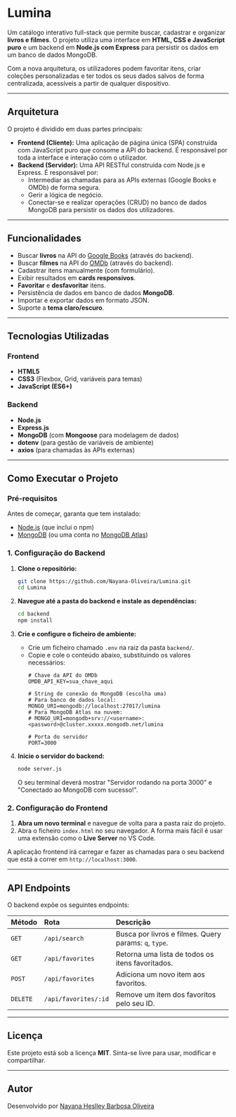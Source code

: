 # Lumina

Um catálogo interativo full-stack que permite buscar, cadastrar e organizar **livros e filmes**. O projeto utiliza uma interface em **HTML, CSS e JavaScript puro** e um backend em **Node.js com Express** para persistir os dados em um banco de dados MongoDB.

Com a nova arquitetura, os utilizadores podem favoritar itens, criar coleções personalizadas e ter todos os seus dados salvos de forma centralizada, acessíveis a partir de qualquer dispositivo.

-----

## Arquitetura

O projeto é dividido em duas partes principais:

  * **Frontend (Cliente):** Uma aplicação de página única (SPA) construída com JavaScript puro que consome a API do backend. É responsável por toda a interface e interação com o utilizador.
  * **Backend (Servidor):** Uma API RESTful construída com Node.js e Express. É responsável por:
      * Intermediar as chamadas para as APIs externas (Google Books e OMDb) de forma segura.
      * Gerir a lógica de negócio.
      * Conectar-se e realizar operações (CRUD) no banco de dados MongoDB para persistir os dados dos utilizadores.

-----

## Funcionalidades

  - Buscar **livros** na API do [Google Books](https://developers.google.com/books) (através do backend).
  - Buscar **filmes** na API do [OMDb](https://www.omdbapi.com/) (através do backend).
  - Cadastrar itens manualmente (com formulário).
  - Exibir resultados em **cards responsivos**.
  - **Favoritar** e **desfavoritar** itens.
  - Persistência de dados em banco de dados **MongoDB**.
  - Importar e exportar dados em formato JSON.
  - Suporte a **tema claro/escuro**.

-----

## Tecnologias Utilizadas

### Frontend

  - **HTML5**
  - **CSS3** (Flexbox, Grid, variáveis para temas)
  - **JavaScript (ES6+)**

### Backend

  - **Node.js**
  - **Express.js**
  - **MongoDB** (com **Mongoose** para modelagem de dados)
  - **dotenv** (para gestão de variáveis de ambiente)
  - **axios** (para chamadas às APIs externas)

-----

## Como Executar o Projeto

### Pré-requisitos

Antes de começar, garanta que tem instalado:

  - [Node.js](https://nodejs.org/) (que inclui o npm)
  - [MongoDB](https://www.mongodb.com/try/download/community) (ou uma conta no [MongoDB Atlas](https://www.mongodb.com/cloud/atlas))

### 1\. Configuração do Backend

1.  **Clone o repositório:**

    ```bash
    git clone https://github.com/Nayana-Oliveira/Lumina.git
    cd Lumina
    ```

2.  **Navegue até a pasta do backend e instale as dependências:**

    ```bash
    cd backend
    npm install
    ```

3.  **Crie e configure o ficheiro de ambiente:**

      * Crie um ficheiro chamado `.env` na raiz da pasta `backend/`.
      * Copie e cole o conteúdo abaixo, substituindo os valores necessários:
        ```env
        # Chave da API do OMDb
        OMDB_API_KEY=sua_chave_aqui

        # String de conexão do MongoDB (escolha uma)
        # Para banco de dados local:
        MONGO_URI=mongodb://localhost:27017/lumina
        # Para MongoDB Atlas na nuvem:
        # MONGO_URI=mongodb+srv://<username>:<password>@cluster.xxxxx.mongodb.net/lumina

        # Porta do servidor
        PORT=3000
        ```

4.  **Inicie o servidor do backend:**

    ```bash
    node server.js
    ```

    O seu terminal deverá mostrar "Servidor rodando na porta 3000" e "Conectado ao MongoDB com sucesso\!".

### 2\. Configuração do Frontend

1.  **Abra um novo terminal** e navegue de volta para a pasta raiz do projeto.
2.  Abra o ficheiro `index.html` no seu navegador. A forma mais fácil é usar uma extensão como o **Live Server** no VS Code.

A aplicação frontend irá carregar e fazer as chamadas para o seu backend que está a correr em `http://localhost:3000`.

-----

## API Endpoints

O backend expõe os seguintes endpoints:

| Método | Rota                  | Descrição                                         |
| :----- | :-------------------- | :------------------------------------------------ |
| `GET`  | `/api/search`         | Busca por livros e filmes. Query params: `q`, `type`. |
| `GET`  | `/api/favorites`      | Retorna uma lista de todos os itens favoritados.    |
| `POST` | `/api/favorites`      | Adiciona um novo item aos favoritos.              |
| `DELETE`| `/api/favorites/:id`  | Remove um item dos favoritos pelo seu ID.         |

-----

## Licença

Este projeto está sob a licença **MIT**.
Sinta-se livre para usar, modificar e compartilhar.

-----

## Autor

Desenvolvido por [Nayana Heslley Barbosa Oliveira](https://github.com/Nayana-Oliveira)